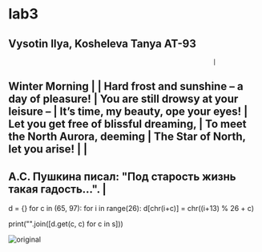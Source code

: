 # lab3
Vysotin Ilya, Kosheleva Tanya AT-93
--------------------------------------------------------------
                                                             |
Winter Morning                                               |
                                                             |
Hard frost and sunshine – a day of pleasure!                 |
You are still drowsy at your leisure –                       |
It’s time, my beauty, ope your eyes!                         |
Let you get free of blissful dreaming,                       |
To meet the North Aurora, deeming                            |
The Star of North, let you arise!                            |
                                                             |
--------------------------------------------------------------
А.С. Пушкина писал: "Под старость жизнь такая гадость...".   |
--------------------------------------------------------------

d = {}
for c in (65, 97):
    for i in range(26):
        d[chr(i+c)] = chr((i+13) % 26 + c)

print("".join([d.get(c, c) for c in s]))

![original](https://user-images.githubusercontent.com/105457873/168159706-707b85c8-cbfd-4b78-85f6-347120fb45b8.jpg)
